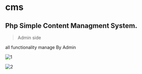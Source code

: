  # cms
 ## Php Simple Content Managment System.

 >Admin side
 
 all functionality manage By Admin

 ![1](https://user-images.githubusercontent.com/65818262/88475274-fc437e80-cf4b-11ea-9b3f-ba085d9d157d.JPG)

 
 ![2](https://user-images.githubusercontent.com/65818262/88475352-97d4ef00-cf4c-11ea-8f0b-ef0d131e5f02.JPG)


  
